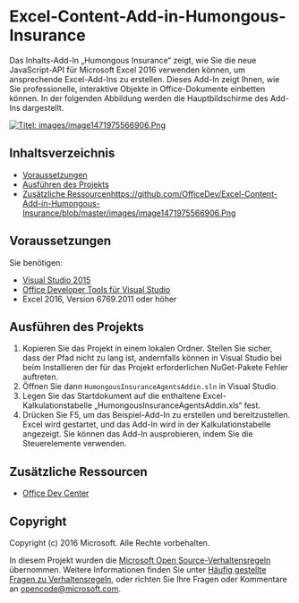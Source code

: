 
# <a name="excel-content-add-in-humongous-insurance"></a>Excel-Content-Add-in-Humongous-Insurance

Das Inhalts-Add-In „Humongous Insurance“ zeigt, wie Sie die neue JavaScript-API für Microsoft Excel 2016 verwenden können, um ansprechende Excel-Add-Ins zu erstellen. Dieses Add-In zeigt Ihnen, wie Sie professionelle, interaktive Objekte in Office-Dokumente einbetten können. In der folgenden Abbildung werden die Hauptbildschirme des Add-Ins dargestellt.

[![Titel: images/image1471975566906.Png](https://github.com/OfficeDev/Excel-Content-Add-in-Humongous-Insurance/blob/master/images/image1471975566906.Png)](https://github.com/OfficeDev/Excel-Content-Add-in-Humongous-Insurance/blob/master/images/image1471975566906.Png)

## <a name="table-of-contents"></a>Inhaltsverzeichnis

*   [Voraussetzungen](#prerequisites)
*   [Ausführen des Projekts](#run-the-project)
*   [Zusätzliche Ressourcen](#additional-resources)https://github.com/OfficeDev/Excel-Content-Add-in-Humongous-Insurance/blob/master/images/image1471975566906.Png

## <a name="prerequisites"></a>Voraussetzungen

Sie benötigen:

*   [Visual Studio 2015](https://www.visualstudio.com/downloads/download-visual-studio-vs.aspx)
*   [Office Developer Tools für Visual Studio](https://www.visualstudio.com/en-us/features/office-tools-vs.aspx)
*   Excel 2016, Version 6769.2011 oder höher

## <a name="run-the-project"></a>Ausführen des Projekts

1.  Kopieren Sie das Projekt in einem lokalen Ordner. Stellen Sie sicher, dass der Pfad nicht zu lang ist, andernfalls können in Visual Studio bei beim Installieren der für das Projekt erforderlichen NuGet-Pakete Fehler auftreten.
2.  Öffnen Sie dann `HumongousInsuranceAgentsAddin.sln` in Visual Studio.
3.  Legen Sie das Startdokument auf die enthaltene Excel-Kalkulationstabelle „HumongousInsuranceAgentsAddin.xls“ fest.
3.  Drücken Sie F5, um das Beispiel-Add-In zu erstellen und bereitzustellen. Excel wird gestartet, und das Add-In wird in der Kalkulationstabelle angezeigt. Sie können das Add-In ausprobieren, indem Sie die Steuerelemente verwenden.

## <a name="additional-resources"></a>Zusätzliche Ressourcen

*   [Office Dev Center](http://dev.office.com/)

## <a name="copyright"></a>Copyright

Copyright (c) 2016 Microsoft. Alle Rechte vorbehalten.


In diesem Projekt wurden die [Microsoft Open Source-Verhaltensregeln](https://opensource.microsoft.com/codeofconduct/) übernommen. Weitere Informationen finden Sie unter [Häufig gestellte Fragen zu Verhaltensregeln](https://opensource.microsoft.com/codeofconduct/faq/), oder richten Sie Ihre Fragen oder Kommentare an [opencode@microsoft.com](mailto:opencode@microsoft.com).
